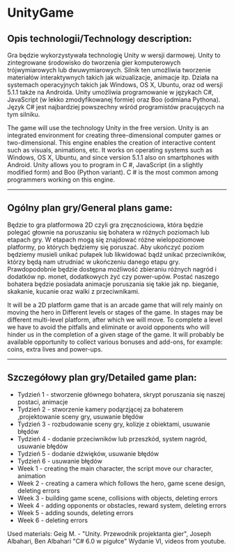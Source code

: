 # UnityGame

## Opis technologii/Technology description:
Gra będzie wykorzystywała technologię Unity w wersji darmowej. Unity to zintegrowane środowisko do tworzenia gier komputerowych trójwymiarowych lub dwuwymiarowych. Silnik ten umożliwia tworzenie materiałów interaktywnych takich jak wizualizacje, animacje itp. Działa na systemach operacyjnych takich jak Windows, OS X, Ubuntu, oraz od wersji 5.1.1 także na Androida. Unity umożliwia programowanie w językach C#, JavaScript (w lekko zmodyfikowanej formie) oraz Boo (odmiana Pythona). Język C# jest najbardziej powszechny wśród programistów pracujących na tym silniku. 

The game will use the technology Unity in the free version. Unity is an integrated environment for creating three-dimensional computer games or two-dimensional. This engine enables the creation of interactive content such as visuals, animations, etc. It works on operating systems such as Windows, OS X, Ubuntu, and since version 5.1.1 also on smartphones with Android. Unity allows you to program in C #, JavaScript (in a slightly modified form) and Boo (Python variant). C # is the most common among programmers working on this engine.

----------------------------------------------------------------------------------------------------------------------------------------

## Ogólny plan gry/General plans game:
Będzie to gra platformowa 2D czyli gra zręcznościowa, która będzie polegać głownie na poruszaniu się bohatera w różnych poziomach lub etapach gry. W etapach mogą się znajdować różne wielopoziomowe platformy, po których będziemy się poruszać. Aby ukończyć poziom będziemy musieli unikać pułapek lub likwidować bądź unikać przeciwników, którzy będą nam utrudniać w ukończeniu danego etapu gry. Prawdopodobnie będzie dostępna możliwość zbieraniu różnych nagród i dodatków np. monet, dodatkowych żyć czy power-upów. Postać naszego bohatera będzie posiadała animacje poruszania się takie jak np. bieganie, skakanie, kucanie oraz walki z przeciwnikami.

It will be a 2D platform game that is an arcade game that will rely mainly on moving the hero in Different levels or stages of the game. In stages may be different multi-level platform, after which we will move. To complete a level we have to avoid the pitfalls and eliminate or avoid opponents who will hinder us in the completion of a given stage of the game. It will probably be available opportunity to collect various bonuses and add-ons, for example: coins, extra lives and power-ups.

----------------------------------------------------------------------------------------------------------------------------------------

## Szczegółowy plan gry/Detailed game plan:
* Tydzień 1 - stworzenie głównego bohatera, skrypt poruszania się naszej postaci, animacje
* Tydzień 2 - stworzenie kamery podąrzjącej za bohaterem ,projektowanie sceny gry, usuwanie błędów
* Tydzień 3 - rozbudowanie sceny gry, kolizje z obiektami, usuwanie błędów
* Tydzień 4 - dodanie przeciwników lub przeszkód, system nagród, usuwanie błędów
* Tydzień 5 - dodanie dźwięków, usuwanie błędów
* Tydzień 6 - usuwanie błędów
* Week 1 - creating the main character, the script move our character, animation
* Week 2 - creating a camera which follows the hero, game scene design, deleting errors
* Week 3 - building game scene, collisions with objects, deleting errors
* Week 4 - adding opponents or obstacles, reward system, deleting errors
* Week 5 - adding sounds, deleting errors
* Week 6 - deleting errors

Used materials: Geig M. - "Unity. Przewodnik projektanta gier", Joseph Albahari, Ben Albahari "C# 6.0 w pigułce" Wydanie VI, videos from youtube.
